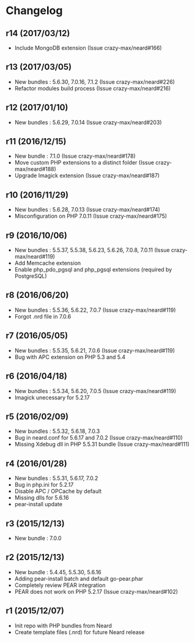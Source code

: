 # Changelog

## r14 (2017/03/12)

* Include MongoDB extension (Issue crazy-max/neard#166)

## r13 (2017/03/05)

* New bundles : 5.6.30, 7.0.16, 7.1.2 (Issue crazy-max/neard#226)
* Refactor modules build process (Issue crazy-max/neard#216)

## r12 (2017/01/10)

* New bundles : 5.6.29, 7.0.14 (Issue crazy-max/neard#203)

## r11 (2016/12/15)

* New bundle : 7.1.0 (Issue crazy-max/neard#178)
* Move custom PHP extensions to a distinct folder (Issue crazy-max/neard#188)
* Upgrade Imagick extension (Issue crazy-max/neard#187)

## r10 (2016/11/29)

* New bundles : 5.6.28, 7.0.13 (Issue crazy-max/neard#174)
* Misconfiguration on PHP 7.0.11 (Issue crazy-max/neard#175)

## r9 (2016/10/06)

* New bundles : 5.5.37, 5.5.38, 5.6.23, 5.6.26, 7.0.8, 7.0.11 (Issue crazy-max/neard#119)
* Add Memcache extension
* Enable php_pdo_pgsql and php_pgsql extensions (required by PostgreSQL)

## r8 (2016/06/20)

* New bundles : 5.5.36, 5.6.22, 7.0.7 (Issue crazy-max/neard#119)
* Forgot .nrd file in 7.0.6

## r7 (2016/05/05)

* New bundles : 5.5.35, 5.6.21, 7.0.6 (Issue crazy-max/neard#119)
* Bug with APC extension on PHP 5.3 and 5.4

## r6 (2016/04/18)

* New bundles : 5.5.34, 5.6.20, 7.0.5 (Issue crazy-max/neard#119)
* Imagick unecessary for 5.2.17

## r5 (2016/02/09)

* New bundles : 5.5.32, 5.6.18, 7.0.3
* Bug in neard.conf for 5.6.17 and 7.0.2 (Issue crazy-max/neard#110)
* Missing Xdebug dll in PHP 5.5.31 bundle (Issue crazy-max/neard#111)

## r4 (2016/01/28)

* New bundles : 5.5.31, 5.6.17, 7.0.2
* Bug in php.ini for 5.2.17
* Disable APC / OPCache by default
* Missing dlls for 5.6.16
* pear-install update

## r3 (2015/12/13)

* New bundle : 7.0.0

## r2 (2015/12/13)

* New bundle : 5.4.45, 5.5.30, 5.6.16
* Adding pear-install batch and default go-pear.phar
* Completely review PEAR integration
* PEAR does not work on PHP 5.2.17 (Issue crazy-max/neard#102)

## r1 (2015/12/07)

* Init repo with PHP bundles from Neard
* Create template files (.nrd) for future Neard release
